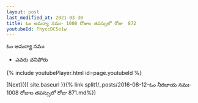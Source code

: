```yaml
---
layout: post
last_modified_at: 2021-03-30
title: ఓం అమర్యా నమః- 1008 రోజుల తపస్సులో రోజు  872
youtubeId: PhyccDC5o1w
---
```

 
 
 ఓం అమర్యా నమః  
 
 -  ఎవరు చనిపోరు 
 
  
 
  
 
 
 
 
 
 


{% include youtubePlayer.html id=page.youtubeId %}
 
[Next]({{ site.baseurl }}{% link  split1/_posts/2016-08-12-ఓం నీరజాయ నమః- 1008 రోజుల తపస్సులో రోజు  871.md%})
 
